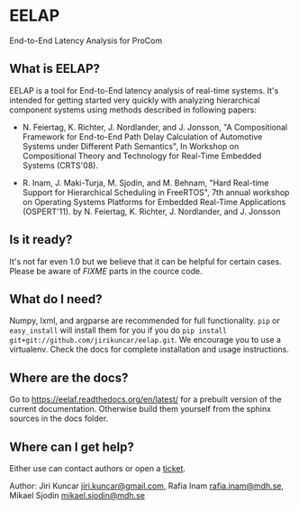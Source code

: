 # EELAP

End-to-End Latency Analysis for ProCom

## What is EELAP?

EELAP is a tool for End-to-End latency analysis
of real-time systems. It's intended for getting started very quickly
with analyzing hierarchical component systems using methods
described in following papers:

  * N. Feiertag, K. Richter, J. Nordlander, and J. Jonsson,
    "A Compositional Framework for End-to-End Path Delay Calculation
    of Automotive Systems under Different Path Semantics", In Workshop
    on Compositional Theory and Technology for Real-Time Embedded Systems
    (CRTS'08).

  * R. Inam, J. Maki-Turja, M. Sjodin, and M. Behnam,
    "Hard Real-time Support for Hierarchical Scheduling in FreeRTOS",
    7th annual workshop on Operating Systems Platforms for Embedded Real-Time
    Applications (OSPERT'11). by N. Feiertag, K. Richter, J. Nordlander,
    and J. Jonsson

## Is it ready?

It's not far even 1.0 but we believe that it can be helpful
for certain cases. Please be aware of _FIXME_ parts in the cource code.

## What do I need?

Numpy, lxml, and argparse are recommended for full functionality.
`pip` or `easy_install` will install them for you if you do
`pip install git+git://github.com/jirikuncar/eelap.git`.
We encourage you to use a virtualenv. Check the docs for complete installation
and usage instructions.

## Where are the docs?

Go to https://eelaf.readthedocs.org/en/latest/ for a prebuilt version
of the current documentation.  Otherwise build them yourself
from the sphinx sources in the docs folder.

## Where can I get help?

Either use can contact authors or open a
[ticket](https://github.com/jirikuncar/eelap/issues).

Author: Jiri Kuncar <jiri.kuncar@gmail.com>, Rafia Inam <rafia.inam@mdh.se>, Mikael Sjodin <mikael.sjodin@mdh.se>
